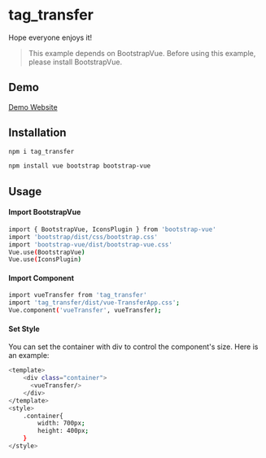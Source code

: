 # tag_transfer

Hope everyone enjoys it!

> This example depends on BootstrapVue. Before using this example, please install BootstrapVue.

## Demo

[Demo Website](https://wendy60113.github.io/TransferUI/)

## Installation

```sh
npm i tag_transfer
```

```sh
npm install vue bootstrap bootstrap-vue
```

## Usage

#### Import BootstrapVue

```sh
import { BootstrapVue, IconsPlugin } from 'bootstrap-vue'
import 'bootstrap/dist/css/bootstrap.css'
import 'bootstrap-vue/dist/bootstrap-vue.css'
Vue.use(BootstrapVue)
Vue.use(IconsPlugin)
```

#### Import Component

```sh
import vueTransfer from 'tag_transfer'
import 'tag_transfer/dist/vue-TransferApp.css';
Vue.component('vueTransfer', vueTransfer);
```

#### Set Style

You can set the container with div to control the component's size. Here is an example:

```sh
<template>
    <div class="container">
      <vueTransfer/>
    </div>
</template>
<style>
    .container{
        width: 700px;
        height: 400px;
    }
</style>
```
